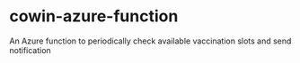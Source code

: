 # cowin-azure-function
An Azure function to periodically check available vaccination slots and send notification
